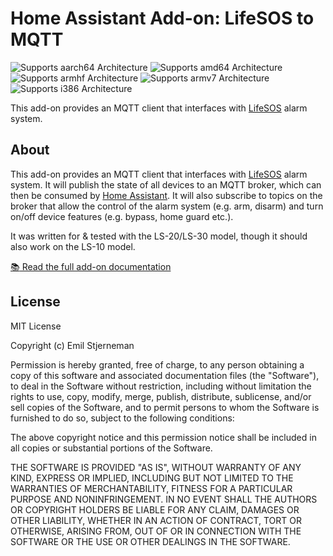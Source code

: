 # Home Assistant Add-on: LifeSOS to MQTT

![Supports aarch64 Architecture][aarch64-shield]
![Supports amd64 Architecture][amd64-shield]
![Supports armhf Architecture][armhf-shield]
![Supports armv7 Architecture][armv7-shield]
![Supports i386 Architecture][i386-shield]

This add-on provides an MQTT client that interfaces with
[LifeSOS][lifesos-link] alarm system.

## About

This add-on provides an MQTT client that interfaces with
[LifeSOS][lifesos-link] alarm system.
It will publish the state of all devices to an MQTT broker, which can then be
consumed by [Home Assistant][ha-link]. It will also subscribe to topics on the
broker that allow the control of the alarm system (e.g. arm, disarm) and turn
on/off device features (e.g. bypass, home guard etc.).

It was written for & tested with the LS-20/LS-30 model, though it should also
work on the LS-10 model.

[:books: Read the full add-on documentation][docs]

## License

MIT License

Copyright (c) Emil Stjerneman

Permission is hereby granted, free of charge, to any person obtaining a copy
of this software and associated documentation files (the "Software"), to deal
in the Software without restriction, including without limitation the rights
to use, copy, modify, merge, publish, distribute, sublicense, and/or sell
copies of the Software, and to permit persons to whom the Software is
furnished to do so, subject to the following conditions:

The above copyright notice and this permission notice shall be included in all
copies or substantial portions of the Software.

THE SOFTWARE IS PROVIDED "AS IS", WITHOUT WARRANTY OF ANY KIND, EXPRESS OR
IMPLIED, INCLUDING BUT NOT LIMITED TO THE WARRANTIES OF MERCHANTABILITY,
FITNESS FOR A PARTICULAR PURPOSE AND NONINFRINGEMENT. IN NO EVENT SHALL THE
AUTHORS OR COPYRIGHT HOLDERS BE LIABLE FOR ANY CLAIM, DAMAGES OR OTHER
LIABILITY, WHETHER IN AN ACTION OF CONTRACT, TORT OR OTHERWISE, ARISING FROM,
OUT OF OR IN CONNECTION WITH THE SOFTWARE OR THE USE OR OTHER DEALINGS IN THE
SOFTWARE.

[aarch64-shield]: https://img.shields.io/badge/aarch64-yes-green.svg
[amd64-shield]: https://img.shields.io/badge/amd64-yes-green.svg
[armhf-shield]: https://img.shields.io/badge/armhf-no-red.svg
[armv7-shield]: https://img.shields.io/badge/armv7-yes-green.svg
[i386-shield]: https://img.shields.io/badge/i386-no-red.svg
[docs]: https://github.com/bratanon/lifesos_addon/blob/master/lifesos2mqtt/DOCS.md
[lifesos-link]: http://lifesos.com.tw
[ha-link]: https://www.home-assistant.io
